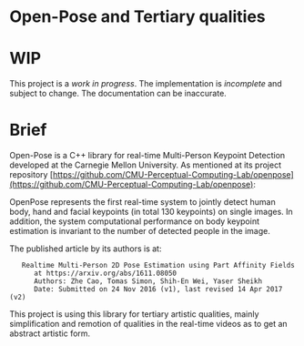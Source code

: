 # Open-Pose and Tertiary qualities

# WIP

This project is a *work in progress*. The implementation is *incomplete* and subject to change. The documentation can be inaccurate.

# Brief

Open-Pose is a C++ library for real-time Multi-Person Keypoint Detection developed at the Carnegie Mellon University. As mentioned at its project repository [https://github.com/CMU-Perceptual-Computing-Lab/openpose](https://github.com/CMU-Perceptual-Computing-Lab/openpose):

OpenPose represents the first real-time system to jointly detect human body, hand and facial keypoints (in total 130 keypoints) on single images. In addition, the system computational performance on body keypoint estimation is invariant to the number of detected people in the image.

The published article by its authors is at:

       Realtime Multi-Person 2D Pose Estimation using Part Affinity Fields
          at https://arxiv.org/abs/1611.08050
          Authors: Zhe Cao, Tomas Simon, Shih-En Wei, Yaser Sheikh
          Date: Submitted on 24 Nov 2016 (v1), last revised 14 Apr 2017 (v2)

This project is using this library for tertiary artistic qualities, mainly simplification and remotion of qualities in the real-time videos as to get an abstract artistic form.

